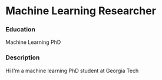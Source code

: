 # Machine Learning Researcher

### Education
Machine Learning PhD

### Description
Hi I'm a machine learning PhD student at Georgia Tech
